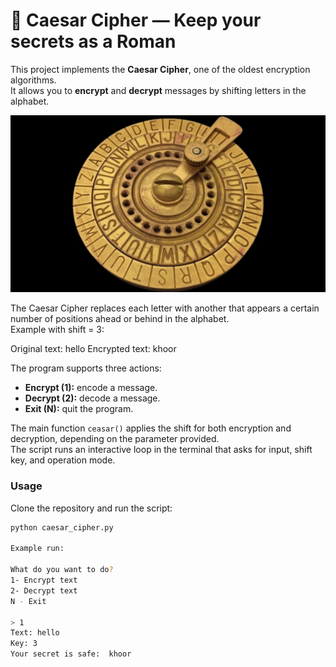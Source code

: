 # 🔐 Caesar Cipher — Keep your secrets as a Roman 

This project implements the **Caesar Cipher**, one of the oldest encryption algorithms.  
It allows you to **encrypt** and **decrypt** messages by shifting letters in the alphabet.

![Ceasar Cipher](assets/cc.png) 

The Caesar Cipher replaces each letter with another that appears a certain number of positions ahead or behind in the alphabet.  
Example with shift = 3: 

Original text: hello
Encrypted text: khoor

The program supports three actions:  
- **Encrypt (1):** encode a message.  
- **Decrypt (2):** decode a message.  
- **Exit (N):** quit the program.  

The main function `ceasar()` applies the shift for both encryption and decryption, depending on the parameter provided.  
The script runs an interactive loop in the terminal that asks for input, shift key, and operation mode.  

### Usage
Clone the repository and run the script:

```bash
python caesar_cipher.py

Example run:

What do you want to do?
1- Encrypt text
2- Decrypt text
N - Exit

> 1
Text: hello
Key: 3
Your secret is safe:  khoor